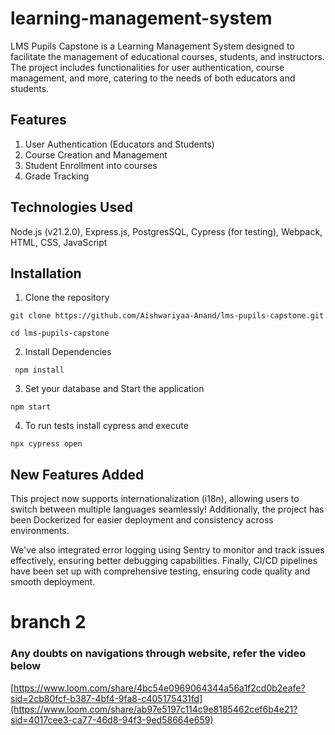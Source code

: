 # learning-management-system

LMS Pupils Capstone is a Learning Management System designed to facilitate the management of educational courses, students, and instructors. The project includes functionalities for user authentication, course management, and more, catering to the needs of both educators and students.

## Features

1. User Authentication (Educators and Students)
2. Course Creation and Management
3. Student Enrollment into courses
4. Grade Tracking

## Technologies Used

Node.js (v21.2.0),
Express.js,
PostgresSQL,
Cypress (for testing),
Webpack,
HTML, CSS, JavaScript

## Installation

1. Clone the repository

`git clone https://github.com/Aishwariyaa-Anand/lms-pupils-capstone.git`

`cd lms-pupils-capstone `

2. Install Dependencies

` npm install`

3. Set your database and Start the application

`npm start`

4. To run tests install cypress and execute

`npx cypress open`

## New Features Added

This project now supports internationalization (i18n), allowing users to switch between multiple languages seamlessly! Additionally, the project has been Dockerized for easier deployment and consistency across environments.

We've also integrated error logging using Sentry to monitor and track issues effectively, ensuring better debugging capabilities. Finally, CI/CD pipelines have been set up with comprehensive testing, ensuring code quality and smooth deployment.

# branch 2

### Any doubts on navigations through website, refer the video below

[https://www.loom.com/share/4bc54e0969064344a56a1f2cd0b2eafe?sid=2cb80fcf-b387-4bf4-9fa8-c405175431fd](https://www.loom.com/share/ab97e5197c114c9e8185462cef6b4e21?sid=4017cee3-ca77-46d8-94f3-9ed58664e659)
